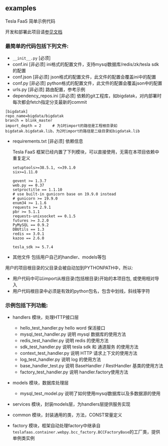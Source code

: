 ## examples
Tesla FaaS 简单示例代码

开发和部署此项目请[参见文档](https://yuque.antfin-inc.com/bdsre/faas/rpct16)


### 最简单的代码包括下列文件:
* `__init__.py`   [必须]
* conf.ini  [非必须] ini格式的配置文件，支持mysql数据库/redis/zk/tesla sdk的配置
* conf.json  [非必须] json格式的配置文件，此文件的配置会覆盖ini中的配置
* conf.py  [非必须] python格式的配置文件，此文件的配置会覆盖json中的配置
* urls.py  [非必须] 路由配置，参考示例
* dependency_repos.ini [非必须] 依赖的git工程库，如bigdatak，对内部署时每次都会fetch指定分支最新的commit
```
[bigdatak]
repo_name=bigdata/bigdatak
branch = blink_master
import_depth = 2     # 为1时import的路径是工程根目录如bigdatak.bigdatak.lib，为2时import的路径是二级目录如bigdatak.lib
```
* requirements.txt  [非必须] 依赖信息

    Tesla FaaS 框架已经内置了下列模块，可以直接使用，无需在本项目依赖中重复定义
    ```
    setuptools>=38.5.1, <=39.1.0
    six>=1.11.0

    gevent >= 1.3.7
    web.py == 0.37
    setproctitle == 1.1.10
    # use built-in gunicorn base on 19.9.0 instead
    # gunicorn >= 19.9.0
    enum34 >= 1.1.6
    requests >= 2.9.1
    pbr >= 5.1.1
    requests-unixsocket == 0.1.5
    futures >= 3.2.0
    PyMySQL == 0.9.2
    DBUtils == 1.3
    redis == 3.0.1
    kazoo == 2.6.0

    tesla_sdk >= 5.7.4
    ```
    
* 其他文件  包括用户自己的handler、models等包

用户的项目根目录的父目录会被自动加到PYTHONPATH中，所以:
* 用户代码中可以import从根目录(包括根目录)开始的本项目包, 或使用相对导入
* 用户代码根目录中必须是有效的python包名，包含中划线，斜线等字符


### 示例包括下列功能:
* handlers 模块，处理HTTP接口层
    * hello_test_handler.py  hello word 保活接口
    * mysql_test_handler.py  说明 mysql 数据库的使用方法
    * redis_test_handler.py  说明 redis 的使用方法
    * sdk_test_handler.py  说明 tesla sdk 和 通道服务 的使用方法
    * context_test_handler.py  说明 HTTP 请求上下文的使用方法
    * log_test_handler.py  说明 log 的使用方法
    * base_handler_test.py  说明 BaseHandler / RestHandler 基类的使用方法
    * factory_test_handler.py  说明 handler.factory使用方法
    
* models 模块，数据库处理层
    * mysql_test_model.py 说明了如何使用mysql数据库以及多数据源的使用
    
* services 模块，封装models层，为handlers层提供服务实现
* common 模块，封装通用的类，方法，CONST常量定义
* factory 模块，框架自动处理factory中继承自 `teslafaas.container.webpy.bcc_factory.BCCFactoryBase`的工厂类，提供单例类实例

